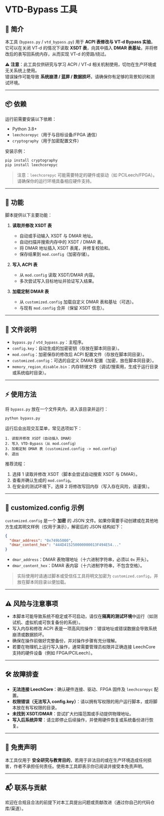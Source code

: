 # VTD-Bypass 工具

## 📌 简介
本工具 (`bypass.py` / `vtd_bypass.py`) 用于 **ACPI 表修改与 VT-d Bypass 实验**。  
它可以在关闭 VT-d 的情况下读取 **XSDT 表**，向其中插入 **DMAR 表基址**，并将修改后的表写回系统内存，从而实现 VT-d 的旁路/绕过。  

⚠️ **注意**：此工具仅供研究与学习 ACPI / VT-d 相关机制使用，切勿在生产环境或无关系统上使用。  
错误操作可能导致 **系统崩溃 / 蓝屏 / 数据损坏**。请确保你有足够的背景知识和测试环境。  

---

## 📦 依赖
运行前需要安装以下依赖：

- Python 3.8+  
- `leechcorepyc`（用于与目标设备/FPGA 通信）  
- `cryptography`（用于加密配置文件）  

安装示例：
```bash
pip install cryptography
pip install leechcorepyc
```

> 注意：`leechcorepyc` 可能需要特定的硬件或驱动（如 PCILeech/FPGA）。请确保你的运行环境具备相应硬件支持。

---

## 🚀 功能
脚本提供以下主要功能：

1. **读取并修改 XSDT 表**  
   - 自动或手动输入 XSDT 与 DMAR 地址。  
   - 自动扫描并搜索内存中的 XSDT / DMAR 表。  
   - 将 DMAR 地址插入 XSDT 表尾，并修复校验和。  
   - 保存结果到 `mod.config`（加密存储）。

2. **写入 ACPI 表**  
   - 从 `mod.config` 读取 XSDT/DMAR 内容。  
   - 多次尝试写入目标地址并验证写入结果。  

3. **加载定制 DMAR 表**  
   - 从 `customized.config` 加载自定义 DMAR 表和基址（可选）。  
   - 与现有 `mod.config` 合并（保留 XSDT 信息）。

---

## 📂 文件说明
- `bypass.py` / `vtd_bypass.py`：主程序。  
- `config.key`：自动生成的加密密钥（存放在脚本同目录）。  
- `mod.config`：加密保存的修改后 ACPI 配置文件（存放在脚本同目录）。  
- `customized.config`：可选的自定义 DMAR 配置（加密，放在脚本同目录）。  
- `memory_region_disable.bin`：内存转储文件（调试/搜索用，生成于运行目录或系统临时目录）。

---

## ⚡ 使用方法
将 `bypass.py` 放在一个文件夹内，进入该目录并运行：

```bash
python bypass.py
```

运行后会出现交互菜单，常见选项如下：

```
1. 读取并修改 XSDT（自动插入 DMAR）
2. 写入 VTD-Bypass（从 mod.config）
3. 加载定制 DMAR 表 (customized.config -> mod.config)
0. 退出
```

推荐流程：
1. 选择 1 读取并修改 XSDT（脚本会尝试自动搜索 XSDT 与 DMAR）。  
2. 查看并确认生成的 `mod.config`。  
3. 在安全的测试环境下，选择 2 将修改写回内存（写入存在风险，请谨慎）。

---

## 📑 customized.config 示例
`customized.config` 是一个 **加密** 的 JSON 文件。如果你需要手动创建或在其他地方生成其明文样例（仅用于演示），解密后的 JSON 结构如下：

```json
{
  "dmar_address": "0x749b5000",
  "dmar_content_hex": "444D415250000000013F494E54..."
}
```

- `dmar_address`：DMAR 表物理地址（十六进制字符串，必须以 `0x` 开头）。  
- `dmar_content_hex`：DMAR 表内容（十六进制字符串，不包含空格）。

> 实际使用时请通过脚本或受信任工具将明文加密为 `customized.config`，并放在脚本同目录以便加载。

---

## ⚠️ 风险与注意事项
- 本脚本可能导致系统不稳定或不可启动，请仅在**隔离的测试环境**中运行（如测试机、虚拟机或可恢复备份的系统）。  
- 写入内存和修改 ACPI 表是一项高风险操作：错误地址或错误数据会导致系统崩溃或数据损坏。  
- 确保在操作前做好完整备份，并对操作步骤有充分理解。  
- 若要在物理机上运行写入操作，通常需要管理员权限并正确连接 LeechCore 支持的硬件设备（例如 FPGA/PCILeech）。  

---

## 🛠️ 故障排查
- **无法连接 LeechCore**：确认硬件连接、驱动、FPGA 固件及 `leechcorepyc` 配置。  
- **权限错误（无法写入 config.key）**：请以拥有写权限的用户运行脚本，或将脚本放在有写权限的目录。  
- **未找到 XSDT/DMAR**：尝试扩大扫描范围或手动提供物理地址。  
- **写入后系统异常**：请立即停止后续操作，并使用硬件恢复或系统备份进行恢复。

---

## 📝 免责声明
本工具仅用于 **安全研究与教育目的**，若用于非法目的或在生产环境造成任何损害，作者不承担任何责任。使用本工具即表示你已阅读并接受本免责声明。

---

## 📬 联系与贡献
欢迎在合规且合法的前提下对本工具提出问题或贡献改进（通过你自己的代码仓库/渠道）。